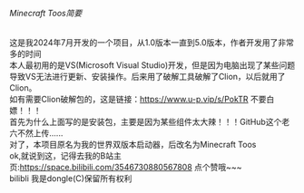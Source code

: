###### Minecraft Toos简要  
这是我2024年7月开发的一个项目，从1.0版本一直到5.0版本，作者开发用了非常多的时间  
本人最初用的是VS(Microsoft Visual Studio)开发，但是因为电脑出现了某些问题导致VS无法进行更新、安装操作。后来用了破解工具破解了Clion，以后就用了Clion。  
如有需要Clion破解包的，这是链接：https://www.u-p.vip/s/PokTR 不要白嫖！！！  
首先为什么上面写的是安装包，主要是因为某些组件太大辣！！！GitHub这个老六不然上传......  
对了，本项目原名为我的世界双版本启动器，后改名为Minecraft Toos  
ok,就说到这，记得去我的B站主页:https://space.bilibili.com/3546730880567808   点个赞哦~~~  
bilibli 我是dongle(C)保留所有权利  
